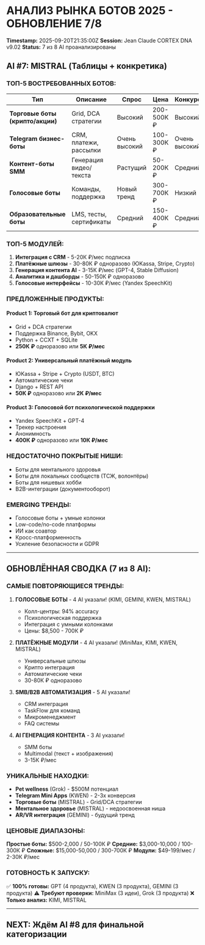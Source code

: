 # АНАЛИЗ РЫНКА БОТОВ 2025 - ОБНОВЛЕНИЕ 7/8
**Timestamp:** 2025-09-20T21:35:00Z
**Session:** Jean Claude CORTEX DNA v9.02
**Status:** 7 из 8 AI проанализированы

## AI #7: MISTRAL (Таблицы + конкретика)

### ТОП-5 ВОСТРЕБОВАННЫХ БОТОВ:

| Тип | Описание | Спрос | Цена | Конкуренция |
|-----|----------|-------|------|-------------|
| **Торговые боты (крипто/акции)** | Grid, DCA стратегии | Высокий | 200-500К ₽ | Высокий |
| **Telegram бизнес-боты** | CRM, платежи, рассылки | Очень высокий | 100-300К ₽ | Очень высокий |
| **Контент-боты SMM** | Генерация видео/текста | Растущий | 50-200К ₽ | Средний |
| **Голосовые боты** | Команды, поддержка | Новый тренд | 300-700К ₽ | Низкий |
| **Образовательные боты** | LMS, тесты, сертификаты | Средний | 150-400К ₽ | Средний |

### ТОП-5 МОДУЛЕЙ:

1. **Интеграция с CRM** - 5-20К ₽/мес подписка
2. **Платёжные шлюзы** - 30-80К ₽ одноразово (ЮKassa, Stripe, Crypto)
3. **Генерация контента AI** - 3-15К ₽/мес (GPT-4, Stable Diffusion)
4. **Аналитика и дашборды** - 50-150К ₽ одноразово
5. **Голосовые интерфейсы** - 10-30К ₽/мес (Yandex SpeechKit)

### ПРЕДЛОЖЕННЫЕ ПРОДУКТЫ:

#### Product 1: Торговый бот для криптовалют
- Grid + DCA стратегии
- Поддержка Binance, Bybit, OKX
- Python + CCXT + SQLite
- **250К ₽** одноразово или **5К ₽/мес**

#### Product 2: Универсальный платёжный модуль
- ЮKassa + Stripe + Crypto (USDT, BTC)
- Автоматические чеки
- Django + REST API
- **50К ₽** одноразово или **2К ₽/мес**

#### Product 3: Голосовой бот психологической поддержки
- Yandex SpeechKit + GPT-4
- Трекер настроения
- Анонимность
- **400К ₽** одноразово или **10К ₽/мес**

### НЕДОСТАТОЧНО ПОКРЫТЫЕ НИШИ:
- Боты для ментального здоровья
- Боты для локальных сообществ (ТСЖ, волонтёры)
- Боты для нишевых хобби
- B2B-интеграции (документооборот)

### EMERGING ТРЕНДЫ:
- Голосовые боты + умные колонки
- Low-code/no-code платформы
- ИИ как соавтор
- Кросс-платформенность
- Усиление безопасности и GDPR

---

## ОБНОВЛЁННАЯ СВОДКА (7 из 8 AI):

### САМЫЕ ПОВТОРЯЮЩИЕСЯ ТРЕНДЫ:

1. **ГОЛОСОВЫЕ БОТЫ** - 4 AI указали! (KIMI, GEMINI, KWEN, MISTRAL)
   - Колл-центры: 94% accuracy
   - Психологическая поддержка
   - Интеграция с умными колонками
   - Цены: $8,500 - 700К ₽

2. **ПЛАТЁЖНЫЕ МОДУЛИ** - 4 AI указали! (MiniMax, KIMI, KWEN, MISTRAL)
   - Универсальные шлюзы
   - Крипто интеграция
   - Автоматические чеки
   - 30-80К ₽ одноразово

3. **SMB/B2B АВТОМАТИЗАЦИЯ** - 5 AI указали!
   - CRM интеграция
   - TaskFlow для команд
   - Микроменеджмент
   - FAQ системы

4. **AI ГЕНЕРАЦИЯ КОНТЕНТА** - 3 AI указали!
   - SMM боты
   - Multimodal (текст + изображения)
   - 3-15К ₽/мес

### УНИКАЛЬНЫЕ НАХОДКИ:

- **Pet wellness** (Grok) - $500M потенциал
- **Telegram Mini Apps** (KWEN) - 2-3x конверсия
- **Торговые боты** (MISTRAL) - Grid/DCA стратегии
- **Ментальное здоровье** (MISTRAL) - недоосвоенная ниша
- **AR/VR интеграция** (GEMINI) - будущий тренд

### ЦЕНОВЫЕ ДИАПАЗОНЫ:

**Простые боты:** $500-2,000 / 50-100К ₽
**Средние:** $3,000-10,000 / 100-300К ₽
**Сложные:** $15,000-50,000 / 300-700К ₽
**Модули:** $49-199/мес / 2-30К ₽/мес

### ГОТОВНОСТЬ К ЗАПУСКУ:

✅ **100% готовы:** GPT (4 продукта), KWEN (3 продукта), GEMINI (3 продукта)
⚠️ **Требуют проверки:** MiniMax (3 идеи), Grok (3 продукта)
❌ **Только анализ:** KIMI, MISTRAL

---

## NEXT: Ждём AI #8 для финальной категоризации